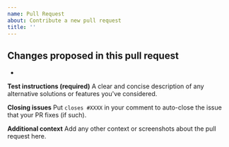 ```yaml
---
name: Pull Request
about: Contribute a new pull request
title: ''
---
```


**Changes proposed in this pull request**
- 
-

**Test instructions (required)**
A clear and concise description of any alternative solutions or features you've considered.

**Closing issues**
Put `closes #XXXX` in your comment to auto-close the issue that your PR fixes (if such).

**Additional context**
Add any other context or screenshots about the pull request here.
